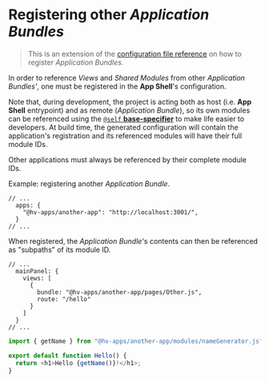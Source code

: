 # Registering other _Application Bundles_

> This is an extension of the [configuration file reference](./config-file.md#application-bundles-registration) on how to register _Application Bundles_.

In order to reference _Views_ and _Shared Modules_ from other _Application Bundles'_, one must be registered in the **App Shell**'s configuration.

Note that, during development, the project is acting both as host (i.e. **App Shell** entrypoint) and as remote (_Application Bundle_), so its own modules can be referenced using the [`@self` **base-specifier**](./config-file.md#module-locations) to make life easier to developers. At build time, the generated configuration will contain the application's registration and its referenced modules will have their full module IDs.

Other applications must always be referenced by their complete module IDs.

Example: registering another _Application Bundle_.

```jsonc
// ...
  apps: {
    "@hv-apps/another-app": "http://localhost:3001/",
  }
// ...
```

When registered, the _Application Bundle_'s contents can then be referenced as "subpaths" of its module ID.

```jsonc
// ...
  mainPanel: {
    views: [
      {
        bundle: "@hv-apps/another-app/pages/Other.js",
        route: "/hello"
      }
    ]
  }
// ...
```

```typescript
import { getName } from "@hv-apps/another-app/modules/nameGenerator.js";

export default function Hello() {
  return <h1>Hello {getName()}!</h1>;
}
```
